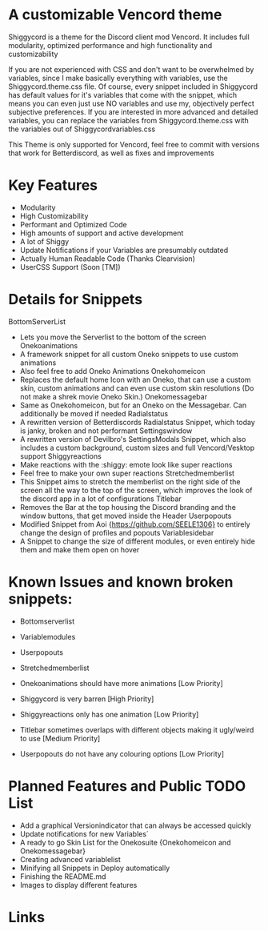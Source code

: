 # A customizable Vencord theme

Shiggycord is a theme for the Discord client mod Vencord. It includes full modularity, optimized performance and high functionality and customizability

If you are not experienced with CSS and don't want to be overwhelmed by variables, since I make basically everything with variables, use the Shiggycord.theme.css file.
Of course, every snippet included in Shiggycord has default values for it's variables that come with the snippet, which means you can even just use NO variables and use my, objectively perfect subjective preferences.
If you are interested in more advanced and detailed variables, you can replace the variables from Shiggycord.theme.css with the variables out of Shiggycordvariables.css

This Theme is only supported for Vencord, feel free to commit with versions that work for Betterdiscord, as well as fixes and improvements

# Key Features
 - Modularity
 - High Customizability
 - Performant and Optimized Code
 - High amounts of support and active development
 - A lot of Shiggy
 - Update Notifications if your Variables are presumably outdated
 - Actually Human Readable Code (Thanks Clearvision)
 - UserCSS Support (Soon [TM])

# Details for Snippets
BottomServerList
  - Lets you move the Serverlist to the bottom of the screen
Onekoanimations
  - A framework snippet for all custom Oneko snippets to use custom animations
  - Also feel free to add Oneko Animations
Onekohomeicon
  - Replaces the default home Icon with an Oneko, that can use a custom skin, custom animations and can even use custom skin resolutions (Do not make a shrek movie Oneko Skin.)
Onekomessagebar
  - Same as Onekohomeicon, but for an Oneko on the Messagebar. Can additionally be moved if needed
Radialstatus
  - A rewritten version of Betterdiscords Radialstatus Snippet, which today is janky, broken and not performant
Settingswindow
  - A rewritten version of Devilbro's SettingsModals Snippet, which also includes a custom background, custom sizes and full Vencord/Vesktop support 
Shiggyreactions
  - Make reactions with the :shiggy: emote look like super reactions
  - Feel free to make your own super reactions
Stretchedmemberlist
  - This Snippet aims to stretch the memberlist on the right side of the screen all the way to the top of the screen, which improves the look of the discord app in a lot of configurations
Titlebar
  - Removes the Bar at the top housing the Discord branding and the window buttons, that get moved inside the Header
Userpopouts
  - Modified Snippet from Aoi {https://github.com/SEELE1306} to entirely change the design of profiles and popouts
Variablesidebar
  - A Snippet to change the size of different modules, or even entirely hide them and make them open on hover



# Known Issues and known broken snippets:
 - Bottomserverlist
 - Variablemodules
 - Userpopouts
 - Stretchedmemberlist
 
 - Onekoanimations should have more animations [Low Priority]
 - Shiggycord is very barren [High Priority]
 - Shiggyreactions only has one animation [Low Priority]
 - Titlebar sometimes overlaps with different objects making it ugly/weird to use [Medium Priority]
 - Userpopouts do not have any colouring options [Low Priority]

# Planned Features and Public TODO List
 - Add a graphical Versionindicator that can always be accessed quickly
 - Update notifications for new Variables´
 - A ready to go Skin List for the Onekosuite {Onekohomeicon and Onekomessagebar}
 - Creating advanced variablelist
 - Minifying all Snippets in Deploy automatically
 - Finishing the README.md
 - Images to display different features

# Links


